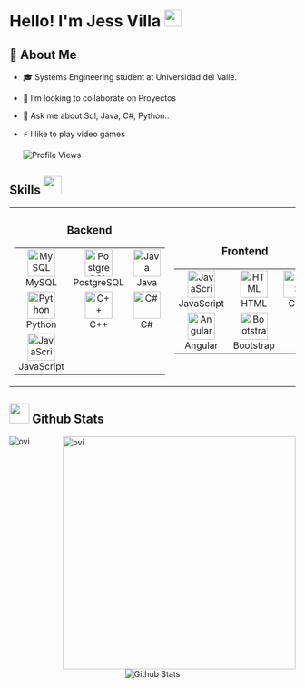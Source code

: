 

# Hello! I'm Jess Villa <img src="https://raw.githubusercontent.com/MartinHeinz/MartinHeinz/master/wave.gif" width="30px" height="30px" />

<h2>🚀 About Me </h2>

- 🎓 Systems Engineering student at Universidad del Valle.
  
- 👯 I’m looking to collaborate on Proyectos
  
- 💬 Ask me about Sql, Java, C#, Python..
  
- ⚡ I like to play video games
  <p align = "left">
  	<img src = "https://komarev.com/ghpvc/?username=jessvilla1975&style=plastic&color=blueviolet" alt = "Profile Views"/>
  </p>
<h2>Skills <img src="https://media2.giphy.com/media/QssGEmpkyEOhBCb7e1/giphy.gif?cid=ecf05e47a0n3gi1bfqntqmob8g9aid1oyj2wr3ds3mg700bl&rid=giphy.gif" width="32px" /></h2>
<div align="center">
  <table>
    <tr>
      <td align="center" width="320">
        <h3>Backend</h3>
        <table>
          <tr>
            <td align="center" width="96">
              <img src="https://www.freepnglogos.com/uploads/logo-mysql-png/logo-mysql-mysql-logo-png-images-are-download-crazypng-21.png" width="48" height="48" alt="MySQL" />
              <br>MySQL
            </td>
            <td align="center" width="96">
              <img src="https://uxwing.com/wp-content/themes/uxwing/download/brands-and-social-media/postgresql-icon.png" width="48" height="48" alt="PostgreSQL" />
              <br>PostgreSQL
            </td>
            <td align="center" width="96">
              <img src="https://cdn-icons-png.flaticon.com/512/226/226777.png" width="48" height="48" alt="Java" />
              <br>Java
            </td>
          </tr>
          <tr>
            <td align="center" width="96">
              <img src="https://github.com/jessvilla1975/DashboardCrud/assets/114515509/8c06210b-206d-49a5-8f1f-73c8f3aecb03" width="48" height="48" alt="Python" />
              <br>Python
            </td>
            <td align="center" width="96">
              <img src="https://www.nicepng.com/png/full/111-1116276_computer-science-i-syllabus-and-grading-policy-c.png" width="48" height="48" alt="C++" />
              <br>C++
            </td>
            <td align="center" width="96">
              <img src="https://github.com/jessvilla1975/DashboardCrud/assets/114515509/5d793111-aaf4-49d0-8d59-ba48d80d3a28" width="48" height="48" alt="C#" />
              <br>C#
            </td>
          </tr>
          <tr>
            <td align="center" width="96">
              <img src="https://github.com/user-attachments/assets/358b58ba-5bc3-4442-94cf-97aed4fdd706" width="48" height="48" alt="JavaScript" />
              <br>JavaScript
            </td>
          </tr>
        </table>
      </td>
      <td align="center" width="320">
        <h3>Frontend</h3>
        <table>
          <tr>
            <td align="center" width="96">
              <img src="https://github.com/user-attachments/assets/358b58ba-5bc3-4442-94cf-97aed4fdd706" width="48" height="48" alt="JavaScript" />
              <br>JavaScript
            </td>
            <td align="center" width="96">
              <img src="https://github.com/user-attachments/assets/bf04325e-6948-4964-a4e0-9cfa9e4ba38f" width="48" height="48" alt="HTML" />
              <br>HTML
            </td>
            <td align="center" width="96">
              <img src="https://github.com/user-attachments/assets/0137d4ca-3a87-4574-b49f-3be7eca45fce" width="48" height="48" alt="CSS" />
              <br>CSS
            </td>
          </tr>
          <tr>
            <td align="center" width="96">
              <img src="https://github.com/user-attachments/assets/ca9cda17-5155-4ee2-a36d-6e81a1a2a3f1" width="48" height="48" alt="Angular" />
              <br>Angular
            </td>
            <td align="center" width="96">
              <img src="https://github.com/user-attachments/assets/cf5004e6-9148-4b48-a815-ead069b9a760" width="48" height="48" alt="Bootstrap" />
              <br>Bootstrap
            </td>
          </tr>
        </table>
      </td>
      <td align="center" width="320">
        <h3>Others</h3>
        <table>
          <tr>
            <td align="center" width="96">
              <img src="https://github.com/user-attachments/assets/935d3d91-2d67-4b3d-9d8e-419198cb00e9" width="48" height="48" alt="Arduino" />
              <br>Arduino
            </td>
            <td align="center" width="96">
              <img src="https://github.com/jessvilla1975/DashboardCrud/assets/114515509/d4bb5a5b-03f1-4e8d-96a3-c427120e95ea" width="48" height="48" alt="Racket" />
              <br>Racket
            </td>
            <td align="center" width="96">
              <img src="https://git-scm.com/images/logos/downloads/Git-Icon-1788C.png" width="48" height="48" alt="Git" />
              <br>Git
            </td>
          </tr>
          <tr>
            <td align="center" width="96">
              <img src="https://github.com/user-attachments/assets/7dcbb1cf-f049-4db4-b8ee-fa3e1409cf8a" width="48" height="48" alt="Proteus" />
              <br>Proteus
            </td>
            <td align="center" width="96">
              <img src="https://github.com/user-attachments/assets/a7ee1311-cbe4-42bb-92ce-4ed5ed76c114" width="48" height="48" alt="CadeSimu" />
              <br>CadeSimu
            </td>
            <td align="center" width="96">
              <img src="https://github.com/user-attachments/assets/b406ea07-e911-4d3f-b7c0-f2cc1f086b95" width="48" height="48" alt="Eagle" />
              <br>Eagle
            </td>
          </tr>
        </table>
      </td>
    </tr>
  </table>
  
</div>




## <img src="https://media.giphy.com/media/iY8CRBdQXODJSCERIr/giphy.gif" width="35"><b> Github Stats </b>
<p><img align="left" src="https://github-readme-stats.vercel.app/api/top-langs?username=jessvilla1975&show_icons=true&locale=en&layout=compact&theme=chartreuse-dark" alt="ovi" /></p>
<p>&nbsp;<img align="right" src="https://github-readme-stats.vercel.app/api?username=jessvilla1975&show_icons=true&locale=en&theme=chartreuse-dark" alt="ovi" width="410" /></p>
<br><br><br><br><br>

<p align="center">
        <img src="https://raw.githubusercontent.com/bornmay/bornmay/Update/svg/Bottom.svg" alt="Github Stats" />
</p>


